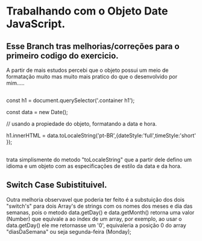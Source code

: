# Trabalhando com o Objeto Date JavaScript.
## Esse Branch tras melhorias/correções para o primeiro codigo do exercicio.

A partir de mais estudos percebi que o objeto possui um meio de formatação muito mas muito mais pratico do que o desenvolvido por mim.....
##
const h1 = document.querySelector('.container h1');

const data = new Date();

// usando a propiedade do objeto, formatando a data e hora.

h1.innerHTML = data.toLocaleString('pt-BR',{dateStyle:'full',timeStyle:'short' });
##
trata simplismente do metodo "toLocaleString" que  a partir dele defino um idioma e um objeto com as especificações de estilo da data e da hora.

## Switch Case Subistituivel.

Outra melhoria observavel que poderia ter feito é a substuição dos dois "switch's" para dois Array's de strings com os nomes dos meses e dia das semanas, pois o metodo data.getDay() e data.getMonth() retorna uma valor (Number) que equivale a ao index de um array, por exemplo, ao usar o data.getDay() ele me retornasse um '0', equivaleria a posição 0 do array "diasDaSemana" ou seja segunda-feira (Monday);

